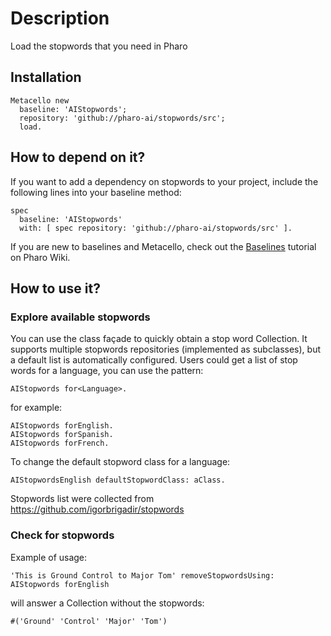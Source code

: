 # Description

Load the stopwords that you need in Pharo

## Installation

```smalltalk
Metacello new
  baseline: 'AIStopwords';
  repository: 'github://pharo-ai/stopwords/src';
  load.
```

## How to depend on it?

If you want to add a dependency on stopwords to your project, include the following lines into your baseline method:

```Smalltalk
spec
  baseline: 'AIStopwords'
  with: [ spec repository: 'github://pharo-ai/stopwords/src' ].
```

If you are new to baselines and Metacello, check out the [Baselines](https://github.com/pharo-open-documentation/pharo-wiki/blob/master/General/Baselines.md) tutorial on Pharo Wiki.

## How to use it?

### Explore available stopwords 

You can use the class façade to quickly obtain a stop word Collection. It supports multiple stopwords repositories (implemented as subclasses), but a default list is automatically configured. Users could get a list of stop words for a language, you can use the pattern:

```smalltalk
AIStopwords for<Language>.
```

for example:

```smalltalk
AIStopwords forEnglish.
AIStopwords forSpanish.
AIStopwords forFrench.
```

To change the default stopword class for a language:

```smalltalk
AIStopwordsEnglish defaultStopwordClass: aClass.
```

Stopwords list were collected from https://github.com/igorbrigadir/stopwords

### Check for stopwords

Example of usage:

```smalltalk
'This is Ground Control to Major Tom' removeStopwordsUsing: AIStopwords forEnglish
```

will answer a Collection without the stopwords:

```smalltalk
#('Ground' 'Control' 'Major' 'Tom')
```
